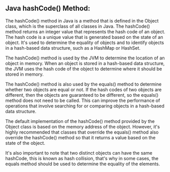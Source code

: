 ## Java hashCode() Method:

The hashCode() method in Java is a method that is defined in the Object class, which is the superclass of all classes in Java. The hashCode() method returns an integer value that represents the hash code of an object. The hash code is a unique value that is generated based on the state of an object. It's used to determine the equality of objects and to identify objects in a hash-based data structure, such as a HashMap or HashSet.

The hashCode() method is used by the JVM to determine the location of an object in memory. When an object is stored in a hash-based data structure, the JVM uses the hash code of the object to determine where it should be stored in memory.

The hashCode() method is also used by the equals() method to determine whether two objects are equal or not. If the hash codes of two objects are different, then the objects are guaranteed to be different, so the equals() method does not need to be called. This can improve the performance of operations that involve searching for or comparing objects in a hash-based data structure.

The default implementation of the hashCode() method provided by the Object class is based on the memory address of the object. However, it's highly recommended that classes that override the equals() method also override the hashCode() method so that it returns a value based on the state of the object.

It's also important to note that two distinct objects can have the same hashCode, this is known as hash collision, that's why in some cases, the equals method should be used to determine the equality of the elements.